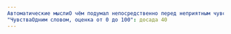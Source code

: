 ```yaml
---
Автоматические мыслиО чём подумал непосредственно перед неприятным чувством и во время его переживания: они живут интереснее чем я. А я живу не интересно, и жизнь проходит зря
"ЧувстваОдним словом, оценка от 0 до 100": досада 40
---
```

